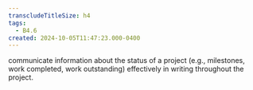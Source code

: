 ```yaml
---
transcludeTitleSize: h4
tags:
  - B4.6
created: 2024-10-05T11:47:23.000-0400
---
```

communicate information about the status of a project (e.g., milestones, work completed, work outstanding) effectively in writing throughout the project.